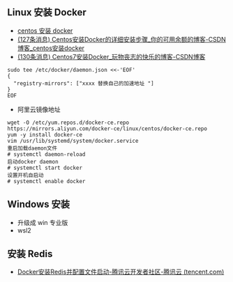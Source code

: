 ## Linux 安装 Docker

- [centos 安装 docker](https://blog.csdn.net/puzi0315/article/details/121140518?ops_request_misc=%257B%2522request%255Fid%2522%253A%2522166341448216782425161574%2522%252C%2522scm%2522%253A%252220140713.130102334..%2522%257D&request_id=166341448216782425161574&biz_id=0&utm_medium=distribute.pc_search_result.none-task-blog-2~all~sobaiduend~default-1-121140518-null-null.142^v47^pc_rank_34_default_23,201^v3^control_1&utm_term=centos%20%E5%AE%89%E8%A3%85%20docker&spm=1018.2226.3001.4187)
- [(127条消息) Centos安装Docker的详细安装步骤_你的可用余额的博客-CSDN博客_centos安装docker](https://blog.csdn.net/PyongSen/article/details/123053374?ops_request_misc=%257B%2522request%255Fid%2522%253A%2522166476581616782391879430%2522%252C%2522scm%2522%253A%252220140713.130102334..%2522%257D&request_id=166476581616782391879430&biz_id=0&utm_medium=distribute.pc_search_result.none-task-blog-2~all~sobaiduend~default-1-123053374-null-null.142^v51^control,201^v3^add_ask&utm_term=centos%E5%AE%89%E8%A3%85%20docker&spm=1018.2226.3001.4187)
- [(130条消息) Centos7安装Docker_玩物丧志的快乐的博客-CSDN博客](https://blog.csdn.net/qq_26400011/article/details/113856681?ops_request_misc=%257B%2522request%255Fid%2522%253A%2522166501678616782395373951%2522%252C%2522scm%2522%253A%252220140713.130102334..%2522%257D&request_id=166501678616782395373951&biz_id=0&utm_medium=distribute.pc_search_result.none-task-blog-2~all~top_positive~default-1-113856681-null-null.142^v51^control,201^v3^add_ask&utm_term=centos7%E5%AE%89%E8%A3%85docker&spm=1018.2226.3001.4187)

```shell
sudo tee /etc/docker/daemon.json <<-'EOF'  
{  
  "registry-mirrors": ["xxxx 替换自己的加速地址 "]  
}  
EOF
```

- 阿里云镜像地址

```shell
wget -O /etc/yum.repos.d/docker-ce.repo https://mirrors.aliyun.com/docker-ce/linux/centos/docker-ce.repo
yum -y install docker-ce
vim /usr/lib/systemd/system/docker.service
重启加载daemon文件
# systemctl daemon-reload
启动docker daemon
# systemctl start docker
设置开机自启动
# systemctl enable docker
```

## Windows 安装

- 升级成 win 专业版
- wsl2

## 安装 Redis

- [Docker安装Redis并配置文件启动-腾讯云开发者社区-腾讯云 (tencent.com)](https://cloud.tencent.com/developer/article/1997596)
